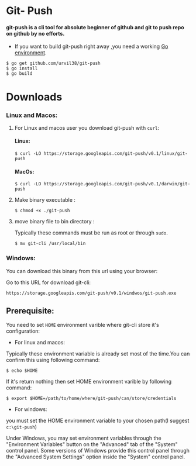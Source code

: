 # Git- Push
#### **git-push** is a cli tool for absolute beginner of github and git to push repo on github by no efforts.

- If you want to build git-push right away ,you need a working [Go environment](https://golang.org/doc/install). 
```
$ go get github.com/urvil38/git-push
$ go install
$ go build
```

# Downloads
### Linux and Macos:
1. For Linux and macos user you download git-push with `curl`:

    #### Linux:

    ```
    $ curl -LO https://storage.googleapis.com/git-push/v0.1/linux/git-push 
    ```

    #### MacOs:

    ```
    $ curl -LO https://storage.googleapis.com/git-push/v0.1/darwin/git-push
    ```

2. Make binary executable :
    ```
    $ chmod +x ./git-push
    ```

3. move binary file to bin directory :

    Typically these commands must be run as root or through `sudo`.
    ```
    $ mv git-cli /usr/local/bin
    ```

### Windows:

You can download this binary from this url using your browser:

Go to this URL for download git-cli:

```
https://storage.googleapis.com/git-push/v0.1/windwos/git-push.exe
```

## Prerequisite:

You need to set `HOME` environment varible where git-cli store it's configuration:

- For linux and macos:

Typically these environment variable is already set most of the time.You can confirm this using following command:
```
$ echo $HOME
```
If it's return nothing then set HOME environment varible by following command:
```
$ export $HOME=/path/to/home/where/git-push/can/store/credentials
```

- For windows:

you must set the HOME environment variable to your chosen path(I suggest `c:\git-push`)
	
Under Windows, you may set environment variables through the "Environment Variables" 
button on the "Advanced" tab of the "System" control panel. Some versions of Windows 
provide this control panel through the "Advanced System Settings" option inside 
the "System" control panel.
